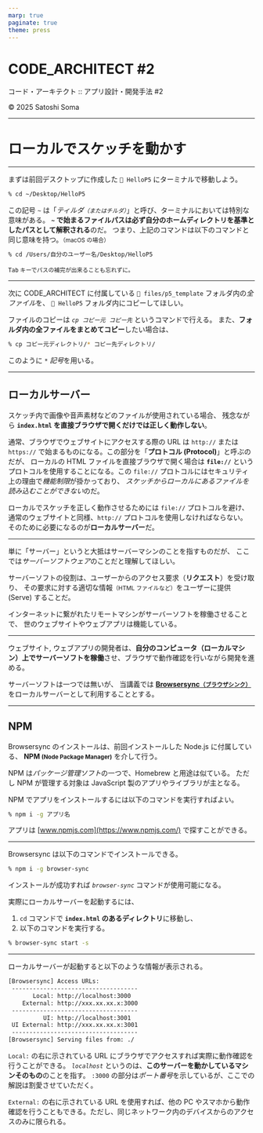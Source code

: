 ```yaml
---
marp: true
paginate: true
theme: press
---
```


<!-- _class: cover -->

<h1 class="logo"><b>CODE</b>_ARCHITECT #2</h1>
<p class="title">コード・アーキテクト :: アプリ設計・開発手法 #2</p>
<p class="author">&copy; 2025 Satoshi Soma</p>

---

# ローカルでスケッチを動かす

---

まずは前回デスクトップに作成した `📁 HelloP5` にターミナルで移動しよう。

```sh
% cd ~/Desktop/HelloP5
```

この記号 *`~`* は「*ティルダ<small>（またはチルダ）</small>*」と呼び、ターミナルにおいては特別な意味がある。
**`~` で始まるファイルパスは必ず自分のホームディレクトリを基準としたパスとして解釈される**のだ。
つまり、上記のコマンドは以下のコマンドと同じ意味を持つ。<small>（macOS の場合）</small>

```sh
% cd /Users/自分のユーザー名/Desktop/HelloP5
```

<small class="note"><kbd>Tab</kbd> キーでパスの補完が出来ることも忘れずに。</small>

---

次に CODE_ARCHITECT に付属している `📁 files/p5_template` フォルダ内の*全ファイル*を、
`📁 HelloP5` フォルダ内にコピーしてほしい。

ファイルのコピーは *`cp コピー元 コピー先`* というコマンドで行える。 
また、**フォルダ内の全ファイルをまとめてコピー**したい場合は、

```sh
% cp コピー元ディレクトリ/* コピー先ディレクトリ/
```

このように *`*` 記号*を用いる。

---

## ローカルサーバー
スケッチ内で画像や音声素材などのファイルが使用されている場合、
残念ながら **`index.html` を直接ブラウザで開くだけでは正しく動作しない**。

通常、ブラウザでウェブサイトにアクセスする際の URL は `http://` または `https://` で始まるものになる。この部分を「**プロトコル (Protocol)**」と呼ぶのだが、
ローカルの HTML ファイルを直接ブラウザで開く場合は **`file://`** というプロトコルを使用することになる。この `file://` プロトコルにはセキュリティ上の理由で*機能制限*が掛かっており、
*スケッチからローカルにあるファイルを読み込むことができない*のだ。

ローカルでスケッチを正しく動作させるためには `file://` プロトコルを避け、
通常のウェブサイトと同様、`http://` プロトコルを使用しなければならない。
そのために必要になるのが**ローカルサーバー**だ。

---

単に「サーバー」というと大抵はサーバーマシンのことを指すものだが、
ここでは*サーバーソフトウェア*のことだと理解してほしい。

サーバーソフトの役割は、ユーザーからのアクセス要求（**リクエスト**）を受け取り、
その要求に対する適切な情報<small>（HTML ファイルなど）</small>をユーザーに提供 (Serve) することだ。

インターネットに繋がれたリモートマシンがサーバーソフトを稼働させることで、
世のウェブサイトやウェブアプリは機能している。

---

ウェブサイト, ウェブアプリの開発者は、**自分のコンピュータ（ローカルマシン）上でサーバーソフトを稼働**させ、ブラウザで動作確認を行いながら開発を進める。

サーバーソフトは一つでは無いが、
当講義では **[Browsersync<small>（ブラウザシンク）</small>](https://browsersync.io/)** をローカルサーバーとして利用することとする。

---

## NPM
Browsersync のインストールは、前回インストールした Node.js に付属している、
**NPM <small>(Node Package Manager)</small>** を介して行う。

NPM は*パッケージ管理ソフト*の一つで、Homebrew と用途は似ている。
ただし NPM が管理する対象は JavaScript 製のアプリやライブラリが主となる。

NPM でアプリをインストールするには以下のコマンドを実行すればよい。

```sh
% npm i -g アプリ名
```

アプリは [www.npmjs.com](https://www.npmjs.com/) で探すことができる。

---

Browsersync は以下のコマンドでインストールできる。

```sh
% npm i -g browser-sync
```

インストールが成功すれば *`browser-sync`* コマンドが使用可能になる。

実際にローカルサーバーを起動するには、

1. `cd` コマンドで **`index.html` のあるディレクトリ**に移動し、
2. 以下のコマンドを実行する。
```sh
% browser-sync start -s
```

---

ローカルサーバーが起動すると以下のような情報が表示される。

```sh
[Browsersync] Access URLs:
 ------------------------------------
       Local: http://localhost:3000
    External: http://xxx.xx.xx.x:3000
 ------------------------------------
          UI: http://localhost:3001
 UI External: http://xxx.xx.xx.x:3001
 ------------------------------------
[Browsersync] Serving files from: ./
```

`Local:` の右に示されている URL にブラウザでアクセスすれば実際に動作確認を行うことができる。
*`localhost`* というのは、**このサーバーを動かしているマシンそのもの**のことを指す。
`:3000` の部分は*ポート番号*を示しているが、ここでの解説は割愛させていただく。

`External:` の右に示されている URL を使用すれば、他の PC やスマホから動作確認を行うこともできる。ただし、同じネットワーク内のデバイスからのアクセスのみに限られる。

